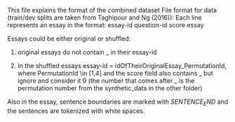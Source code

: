 This file explains the format of the combined dataset
File format for data (train/dev splits are taken from Taghipour and Ng (2016)):
Each line represents an essay in the format:
essay-id question-id score essay

Essays could be either original or shuffled:

1) original essays do not contain _ in their essay-id

2) In the shuffled essays essay-id = idOfTheirOriginalEssay_PermutationId, where PermutationId \in [1,4]  and the score field also contains _ but ignore and consider it 0 (the number that comes after _ is the permutation number from the synthetic_data in the other folder)


Also in the essay, sentence boundaries are marked with $SENTENCE_END$ and the sentences are tokenized with white spaces.
